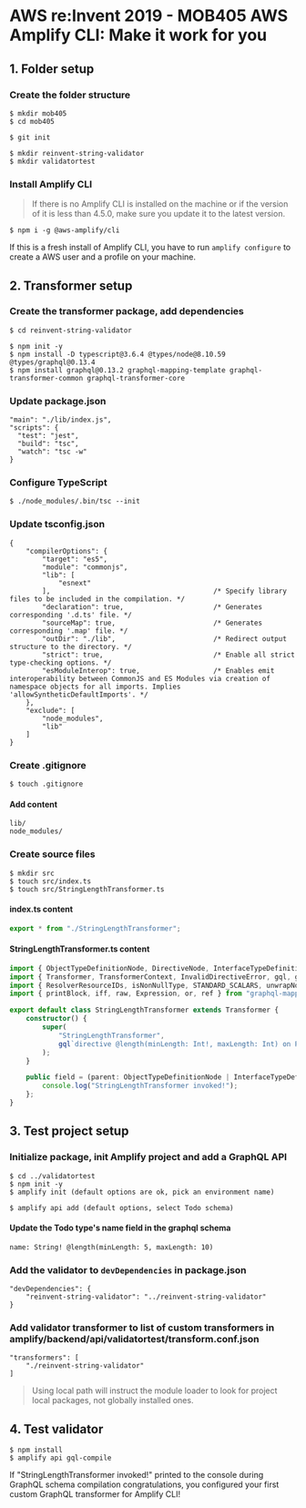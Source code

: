 # AWS re:Invent 2019 - MOB405 AWS Amplify CLI: Make it work for you

## 1. Folder setup

### Create the folder structure

```
$ mkdir mob405
$ cd mob405

$ git init

$ mkdir reinvent-string-validator
$ mkdir validatortest
```

### Install Amplify CLI

> If there is no Amplify CLI is installed on the machine or if the version of it is less than 4.5.0, make sure you update it to the latest version.

```
$ npm i -g @aws-amplify/cli
```

If this is a fresh install of Amplify CLI, you have to run ```amplify configure``` to create a AWS user and a profile on your machine.

## 2. Transformer setup

### Create the transformer package, add dependencies

```
$ cd reinvent-string-validator

$ npm init -y
$ npm install -D typescript@3.6.4 @types/node@8.10.59 @types/graphql@0.13.4
$ npm install graphql@0.13.2 graphql-mapping-template graphql-transformer-common graphql-transformer-core
```

### Update package.json

```
"main": "./lib/index.js",
"scripts": {
  "test": "jest",
  "build": "tsc",
  "watch": "tsc -w"
}
```

### Configure TypeScript

```
$ ./node_modules/.bin/tsc --init
```

### Update tsconfig.json

```
{
    "compilerOptions": {
        "target": "es5",
        "module": "commonjs",
        "lib": [
            "esnext"
        ],                                        /* Specify library files to be included in the compilation. */
        "declaration": true,                      /* Generates corresponding '.d.ts' file. */
        "sourceMap": true,                        /* Generates corresponding '.map' file. */
        "outDir": "./lib",                        /* Redirect output structure to the directory. */
        "strict": true,                           /* Enable all strict type-checking options. */
        "esModuleInterop": true,                  /* Enables emit interoperability between CommonJS and ES Modules via creation of namespace objects for all imports. Implies 'allowSyntheticDefaultImports'. */
    },
    "exclude": [
        "node_modules",
        "lib"
    ]
}
```

### Create .gitignore

```
$ touch .gitignore
```

#### Add content

```
lib/
node_modules/
```

### Create source files

```
$ mkdir src
$ touch src/index.ts
$ touch src/StringLengthTransformer.ts
```

#### index.ts content

```typescript
export * from "./StringLengthTransformer";
```

#### StringLengthTransformer.ts content

```typescript
import { ObjectTypeDefinitionNode, DirectiveNode, InterfaceTypeDefinitionNode, FieldDefinitionNode, Kind } from "graphql";
import { Transformer, TransformerContext, InvalidDirectiveError, gql, getDirectiveArguments } from "graphql-transformer-core";
import { ResolverResourceIDs, isNonNullType, STANDARD_SCALARS, unwrapNonNull } from "graphql-transformer-common";
import { printBlock, iff, raw, Expression, or, ref } from "graphql-mapping-template";

export default class StringLengthTransformer extends Transformer {
    constructor() {
        super(
            "StringLengthTransformer",
            gql`directive @length(minLength: Int!, maxLength: Int) on FIELD_DEFINITION`
        );
    }

    public field = (parent: ObjectTypeDefinitionNode | InterfaceTypeDefinitionNode, definition: FieldDefinitionNode, directive: DirectiveNode, ctx: TransformerContext) => {
        console.log("StringLengthTransformer invoked!");
    };
}
```

## 3. Test project setup

### Initialize package, init Amplify project and add a GraphQL API

```
$ cd ../validatortest
$ npm init -y
$ amplify init (default options are ok, pick an environment name)
```

```
$ amplify api add (default options, select Todo schema)
```

#### Update the Todo type's name field in the graphql schema

```
name: String! @length(minLength: 5, maxLength: 10)
```

### Add the validator to ```devDependencies``` in package.json

```
"devDependencies": {
    "reinvent-string-validator": "../reinvent-string-validator"
}
```

### Add validator transformer to list of custom transformers in amplify/backend/api/validatortest/transform.conf.json

```
"transformers": [
    "./reinvent-string-validator"
]
```

> Using local path will instruct the module loader to look for project local packages, not globally installed ones.

## 4. Test validator

```
$ npm install
$ amplify api gql-compile
```

If "StringLengthTransformer invoked!" printed to the console during GraphQL schema compilation congratulations, you configured your first custom GraphQL transformer for Amplify CLI!
